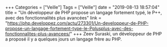 +++
Categories = ["Veille"]
Tags = ["Veille"]
date = "2019-08-13 18:57:04"
title = "Un développeur de PHP propose un langage fortement typé, le P++, avec des fonctionnalités plus avancées"
link = "https://php.developpez.com/actu/273301/Un-developpeur-de-PHP-propose-un-langage-fortement-type-le-Pplusplus-avec-des-fonctionnalites-plus-avancees/"
+++
Zeev Suraski, un développeur de PHP a proposé il y a quelques jours un langage frère au PHP.